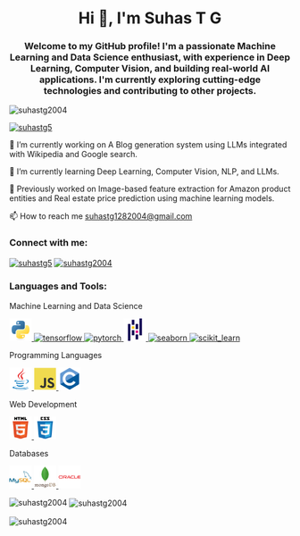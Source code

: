 <h1 align="center">Hi 👋, I'm Suhas T G</h1> <h3 align="center">Welcome to my GitHub profile! I'm a passionate Machine Learning and Data Science enthusiast, with experience in Deep Learning, Computer Vision, and building real-world AI applications. I'm currently exploring cutting-edge technologies and contributing to other projects.</h3> <p align="left"> <img src="https://komarev.com/ghpvc/?username=suhastg2004&label=Profile%20views&color=0e75b6&style=flat" alt="suhastg2004" /> </p> <p align="left"> <a href="https://twitter.com/suhastg5" target="blank"><img src="https://img.shields.io/twitter/follow/suhastg5?logo=twitter&style=for-the-badge" alt="suhastg5" /></a> </p>
🔭 I’m currently working on A Blog generation system using LLMs integrated with Wikipedia and Google search.

🌱 I’m currently learning Deep Learning, Computer Vision, NLP, and LLMs.

👯 Previously worked on Image-based feature extraction for Amazon product entities and Real estate price prediction using machine learning models.

📫 How to reach me suhastg1282004@gmail.com

<h3 align="left">Connect with me:</h3> <p align="left"> <a href="https://twitter.com/suhastg5" target="blank"><img align="center" src="https://raw.githubusercontent.com/rahuldkjain/github-profile-readme-generator/master/src/images/icons/Social/twitter.svg" alt="suhastg5" height="30" width="40" /></a> <a href="https://linkedin.com/in/suhastg2004" target="blank"><img align="center" src="https://raw.githubusercontent.com/rahuldkjain/github-profile-readme-generator/master/src/images/icons/Social/linked-in-alt.svg" alt="suhastg2004" height="30" width="40" /></a> </p> <h3 align="left">Languages and Tools:</h3>
Machine Learning and Data Science
<p align="left"> <a href="https://www.python.org" target="_blank" rel="noreferrer"> <img src="https://raw.githubusercontent.com/devicons/devicon/master/icons/python/python-original.svg" alt="python" width="40" height="40"/> </a> <a href="https://www.tensorflow.org" target="_blank" rel="noreferrer"> <img src="https://www.vectorlogo.zone/logos/tensorflow/tensorflow-icon.svg" alt="tensorflow" width="40" height="40"/> </a> <a href="https://pytorch.org/" target="_blank" rel="noreferrer"> <img src="https://www.vectorlogo.zone/logos/pytorch/pytorch-icon.svg" alt="pytorch" width="40" height="40"/> </a> <a href="https://pandas.pydata.org/" target="_blank" rel="noreferrer"> <img src="https://raw.githubusercontent.com/devicons/devicon/2ae2a900d2f041da66e950e4d48052658d850630/icons/pandas/pandas-original.svg" alt="pandas" width="40" height="40"/> </a> <a href="https://seaborn.pydata.org/" target="_blank" rel="noreferrer"> <img src="https://seaborn.pydata.org/_images/logo-mark-lightbg.svg" alt="seaborn" width="40" height="40"/> </a> <a href="https://scikit-learn.org/" target="_blank" rel="noreferrer"> <img src="https://upload.wikimedia.org/wikipedia/commons/0/05/Scikit_learn_logo_small.svg" alt="scikit_learn" width="40" height="40"/> </a> </p>
Programming Languages
<p align="left"> <a href="https://www.java.com" target="_blank" rel="noreferrer"> <img src="https://raw.githubusercontent.com/devicons/devicon/master/icons/java/java-original.svg" alt="java" width="40" height="40"/> </a> <a href="https://developer.mozilla.org/en-US/docs/Web/JavaScript" target="_blank" rel="noreferrer"> <img src="https://raw.githubusercontent.com/devicons/devicon/master/icons/javascript/javascript-original.svg" alt="javascript" width="40" height="40"/> </a> <a href="https://www.cprogramming.com/" target="_blank" rel="noreferrer"> <img src="https://raw.githubusercontent.com/devicons/devicon/master/icons/c/c-original.svg" alt="c" width="40" height="40"/> </a> </p>
Web Development
<p align="left"> <a href="https://www.w3.org/html/" target="_blank" rel="noreferrer"> <img src="https://raw.githubusercontent.com/devicons/devicon/master/icons/html5/html5-original-wordmark.svg" alt="html5" width="40" height="40"/> </a> <a href="https://www.w3schools.com/css/" target="_blank" rel="noreferrer"> <img src="https://raw.githubusercontent.com/devicons/devicon/master/icons/css3/css3-original-wordmark.svg" alt="css3" width="40" height="40"/> </a> </p>
Databases
<p align="left"> <a href="https://www.mysql.com/" target="_blank" rel="noreferrer"> <img src="https://raw.githubusercontent.com/devicons/devicon/master/icons/mysql/mysql-original-wordmark.svg" alt="mysql" width="40" height="40"/> </a> <a href="https://www.mongodb.com/" target="_blank" rel="noreferrer"> <img src="https://raw.githubusercontent.com/devicons/devicon/master/icons/mongodb/mongodb-original-wordmark.svg" alt="mongodb" width="40" height="40"/> </a> <a href="https://www.oracle.com/" target="_blank" rel="noreferrer"> <img src="https://raw.githubusercontent.com/devicons/devicon/master/icons/oracle/oracle-original.svg" alt="oracle" width="40" height="40"/> </a> </p> <p><img align="left" src="https://github-readme-stats.vercel.app/api/top-langs?username=suhastg2004&show_icons=true&locale=en&layout=compact" alt="suhastg2004" /></p> <p>&nbsp;<img align="center" src="https://github-readme-stats.vercel.app/api?username=suhastg2004&show_icons=true&locale=en" alt="suhastg2004" /></p> <p><img align="center" src="https://github-readme-streak-stats.herokuapp.com/?user=suhastg2004&" alt="suhastg2004" /></p>
